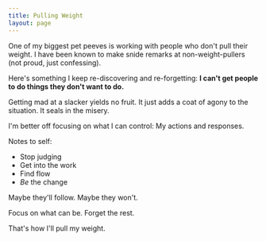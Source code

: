 ```yaml
---
title: Pulling Weight
layout: page
---
```

One of my biggest pet peeves is working with people who don't pull their weight.  I have been known to make snide remarks at non-weight-pullers (not proud, just confessing).

Here's something I keep re-discovering and re-forgetting:  **I can't get people to do things they don't want to do.**

Getting mad at a slacker yields no fruit. It just adds a coat of agony to the situation. It seals in the misery.

I'm better off focusing on what I can control: My actions and responses.

Notes to self:

  - Stop judging
  - Get into the work
  - Find flow
  - *Be* the change

Maybe they'll follow.  Maybe they won't.

Focus on what can be.  Forget the rest.

That's how I'll pull my weight.
